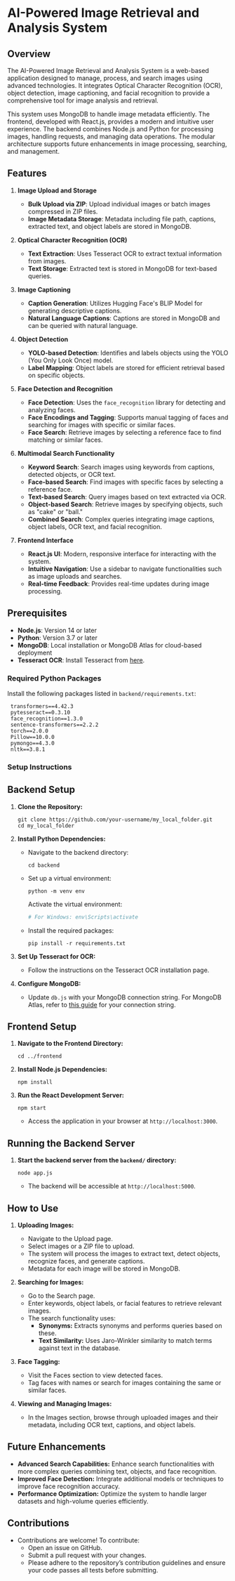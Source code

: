 # AI-Powered Image Retrieval and Analysis System

## Overview
The AI-Powered Image Retrieval and Analysis System is a web-based application designed to manage, process, and search images using advanced technologies. It integrates Optical Character Recognition (OCR), object detection, image captioning, and facial recognition to provide a comprehensive tool for image analysis and retrieval.

This system uses MongoDB to handle image metadata efficiently. The frontend, developed with React.js, provides a modern and intuitive user experience. The backend combines Node.js and Python for processing images, handling requests, and managing data operations. The modular architecture supports future enhancements in image processing, searching, and management.

## Features

1. **Image Upload and Storage**
   - **Bulk Upload via ZIP**: Upload individual images or batch images compressed in ZIP files.
   - **Image Metadata Storage**: Metadata including file path, captions, extracted text, and object labels are stored in MongoDB.

2. **Optical Character Recognition (OCR)**
   - **Text Extraction**: Uses Tesseract OCR to extract textual information from images.
   - **Text Storage**: Extracted text is stored in MongoDB for text-based queries.

3. **Image Captioning**
   - **Caption Generation**: Utilizes Hugging Face's BLIP Model for generating descriptive captions.
   - **Natural Language Captions**: Captions are stored in MongoDB and can be queried with natural language.

4. **Object Detection**
   - **YOLO-based Detection**: Identifies and labels objects using the YOLO (You Only Look Once) model.
   - **Label Mapping**: Object labels are stored for efficient retrieval based on specific objects.

5. **Face Detection and Recognition**
   - **Face Detection**: Uses the `face_recognition` library for detecting and analyzing faces.
   - **Face Encodings and Tagging**: Supports manual tagging of faces and searching for images with specific or similar faces.
   - **Face Search**: Retrieve images by selecting a reference face to find matching or similar faces.

6. **Multimodal Search Functionality**
   - **Keyword Search**: Search images using keywords from captions, detected objects, or OCR text.
   - **Face-based Search**: Find images with specific faces by selecting a reference face.
   - **Text-based Search**: Query images based on text extracted via OCR.
   - **Object-based Search**: Retrieve images by specifying objects, such as "cake" or "ball."
   - **Combined Search**: Complex queries integrating image captions, object labels, OCR text, and facial recognition.

7. **Frontend Interface**
   - **React.js UI**: Modern, responsive interface for interacting with the system.
   - **Intuitive Navigation**: Use a sidebar to navigate functionalities such as image uploads and searches.
   - **Real-time Feedback**: Provides real-time updates during image processing.

## Prerequisites

- **Node.js**: Version 14 or later
- **Python**: Version 3.7 or later
- **MongoDB**: Local installation or MongoDB Atlas for cloud-based deployment
- **Tesseract OCR**: Install Tesseract from [here](https://github.com/tesseract-ocr/tesseract).

### Required Python Packages

Install the following packages listed in `backend/requirements.txt`:

  ```
   transformers==4.42.3
   pytesseract==0.3.10
   face_recognition==1.3.0
   sentence-transformers==2.2.2
   torch==2.0.0
   Pillow==10.0.0
   pymongo==4.3.0
   nltk==3.8.1
```


### Setup Instructions

## Backend Setup

1. **Clone the Repository:**
    ```
    git clone https://github.com/your-username/my_local_folder.git
    cd my_local_folder
    ```

2. **Install Python Dependencies:**
    - Navigate to the backend directory:
      ```
      cd backend
      ```
    - Set up a virtual environment:
      ```
      python -m venv env
      ```
      Activate the virtual environment:
      ```bash
      # For Windows: env\Scripts\activate
      ```
    - Install the required packages:
      ```
      pip install -r requirements.txt
      ```

3. **Set Up Tesseract for OCR:**
    - Follow the instructions on the Tesseract OCR installation page.

4. **Configure MongoDB:**
    - Update `db.js` with your MongoDB connection string. For MongoDB Atlas, refer to [this guide](https://docs.atlas.mongodb.com/) for your connection string.

## Frontend Setup

1. **Navigate to the Frontend Directory:**
    ```
    cd ../frontend
    ```

2. **Install Node.js Dependencies:**
    ```
    npm install
    ```

3. **Run the React Development Server:**
    ```
    npm start
    ```
    - Access the application in your browser at `http://localhost:3000`.

## Running the Backend Server

1. **Start the backend server from the `backend/` directory:**
    ```
    node app.js
    ```
    - The backend will be accessible at `http://localhost:5000`.

## How to Use

1. **Uploading Images:**
    - Navigate to the Upload page.
    - Select images or a ZIP file to upload.
    - The system will process the images to extract text, detect objects, recognize faces, and generate captions.
    - Metadata for each image will be stored in MongoDB.

2. **Searching for Images:**
    - Go to the Search page.
    - Enter keywords, object labels, or facial features to retrieve relevant images.
    - The search functionality uses:
        - **Synonyms:** Extracts synonyms and performs queries based on these.
        - **Text Similarity:** Uses Jaro-Winkler similarity to match terms against text in the database.

3. **Face Tagging:**
    - Visit the Faces section to view detected faces.
    - Tag faces with names or search for images containing the same or similar faces.

4. **Viewing and Managing Images:**
    - In the Images section, browse through uploaded images and their metadata, including OCR text, captions, and object labels.

## Future Enhancements

- **Advanced Search Capabilities:** Enhance search functionalities with more complex queries combining text, objects, and face recognition.
- **Improved Face Detection:** Integrate additional models or techniques to improve face recognition accuracy.
- **Performance Optimization:** Optimize the system to handle larger datasets and high-volume queries efficiently.

## Contributions

- Contributions are welcome! To contribute:
  - Open an issue on GitHub.
  - Submit a pull request with your changes.
  - Please adhere to the repository’s contribution guidelines and ensure your code passes all tests before submitting.





